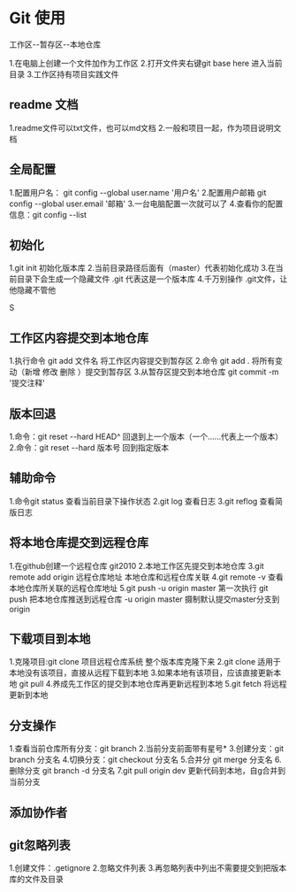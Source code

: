 # Git 使用


工作区--暂存区--本地仓库

1.在电脑上创建一个文件加作为工作区
2.打开文件夹右键git base here 进入当前目录
3.工作区持有项目实践文件


## readme  文档
1.readme文件可以txt文件，也可以md文档
2.一般和项目一起，作为项目说明文档

## 全局配置
1.配置用户名： git config --global user.name '用户名'
2.配置用户邮箱  git config --global user.email '邮箱'
3.一台电脑配置一次就可以了
4.查看你的配置信息：git config --list

## 初始化
1.git init  初始化版本库
2.当前目录路径后面有（master）代表初始化成功
3.在当前目录下会生成一个隐藏文件  .git 代表这是一个版本库
4.千万别操作 .git文件，让他隐藏不管他


S
## 工作区内容提交到本地仓库
1.执行命令 git add 文件名   将工作区内容提交到暂存区
2.命令 git add . 将所有变动（新增 修改 删除 ）提交到暂存区
3.从暂存区提交到本地仓库  git commit -m '提交注释'


## 版本回退
1.命令：git reset --hard HEAD^   回退到上一个版本（一个……代表上一个版本）
2.命令：git reset --hard 版本号 回到指定版本


## 辅助命令
1.命令git status 查看当前目录下操作状态
2.git log 查看日志
3.git reflog 查看简版日志


## 将本地仓库提交到远程仓库
1.在github创建一个远程仓库 git2010
2.本地工作区先提交到本地仓库
3.git remote add origin 远程仓库地址    本地仓库和远程仓库关联
4.git remote -v 查看本地仓库所关联的远程仓库地址
5.git push -u origin master   第一次执行
 git push 把本地仓库推送到远程仓库
 -u origin master 摄制默认提交master分支到origin


## 下载项目到本地
1.克隆项目:git clone 项目远程仓库系统  整个版本库克隆下来
2.git clone 适用于本地没有该项目，直接从远程下载到本地
3.如果本地有该项目，应该直接更新本地  git pull
4.养成先工作区的提交到本地仓库再更新远程到本地
5.git fetch  将远程更新到本地



## 分支操作
1.查看当前仓库所有分支：git branch
2.当前分支前面带有星号*
3.创建分支：git branch 分支名
4.切换分支：git checkout   分支名
5.合并分    git merge 分支名
6.删除分支   git branch -d 分支名
7.git pull origin dev 更新代码到本地，自g合并到当前分支

## 添加协作者

## git忽略列表
1.创建文件：.getignore
2.忽略文件列表
3.再忽略列表中列出不需要提交到把版本库的文件及目录













